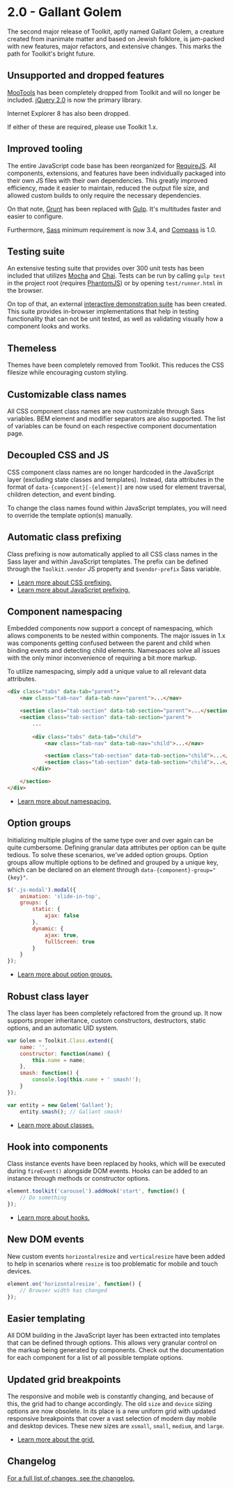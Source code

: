 # 2.0 - Gallant Golem #

The second major release of Toolkit, aptly named Gallant Golem, a creature created from inanimate matter and 
based on Jewish folklore, is jam-packed with new features, major refactors, and extensive changes. 
This marks the path for Toolkit's bright future.

## Unsupported and dropped features ##

[MooTools](http://mootools.net/) has been completely dropped from Toolkit and will no longer be included. 
[jQuery 2.0](http://jquery.com/) is now the primary library.
 
Internet Explorer 8 has also been dropped. 

If either of these are required, please use Toolkit 1.x.

## Improved tooling ##

The entire JavaScript code base has been reorganized for [RequireJS](http://requirejs.org/). 
All components, extensions, and features have been individually packaged into their own JS files with their own dependencies. 
This greatly improved efficiency, made it easier to maintain, reduced the output file size, 
and allowed custom builds to only require the necessary dependencies.

On that note, [Grunt](http://gruntjs.com/) has been replaced with [Gulp](http://gulpjs.com/). It's multitudes faster and easier to configure.

Furthermore, [Sass](http://sass-lang.com/) minimum requirement is now 3.4, and [Compass](http://compass-style.org/) is 1.0.

## Testing suite ##

An extensive testing suite that provides over 300 unit tests has been included that utilizes [Mocha](http://mochajs.org/) and [Chai](http://chaijs.com). 
Tests can be run by calling `gulp test` in the project root (requires [PhantomJS](http://phantomjs.org/)) or by opening `test/runner.html` in the browser.

On top of that, an external [interactive demonstration suite](https://github.com/titon/toolkit-tests) has been created. 
This suite provides in-browser implementations that help in testing functionality that can not be unit tested, 
as well as validating visually how a component looks and works.

## Themeless #

Themes have been completely removed from Toolkit. This reduces the CSS filesize while encouraging custom styling.

## Customizable class names ##

All CSS component class names are now customizable through Sass variables. BEM element and modifier separators are also supported. 
The list of variables can be found on each respective component documentation page.

## Decoupled CSS and JS ##

CSS component class names are no longer hardcoded in the JavaScript layer (excluding state classes and templates). 
Instead, data attributes in the format of `data-{component}[-{element}]` are now used for element traversal, 
children detection, and event binding.

To change the class names found within JavaScript templates, you will need to override the template option(s) manually.

## Automatic class prefixing ##

Class prefixing is now automatically applied to all CSS class names in the Sass layer and within JavaScript templates. 
The prefix can be defined through the `Toolkit.vendor` JS property and `$vendor-prefix` Sass variable.

* [Learn more about CSS prefixing.](../development/sass/variables.md)
* [Learn more about JavaScript prefixing.](../development/js/toolkit.md)

## Component namespacing ##

Embedded components now support a concept of namespacing, which allows components to be nested within components. 
The major issues in 1.x was components getting confused between the parent and child when binding events 
and detecting child elements. Namespaces solve all issues with the only minor inconvenience of requiring a bit more markup.

To utilize namespacing, simply add a unique value to all relevant data attributes.

```html
<div class="tabs" data-tab="parent">
    <nav class="tab-nav" data-tab-nav="parent">...</nav>

    <section class="tab-section" data-tab-section="parent">...</section>
    <section class="tab-section" data-tab-section="parent">
        ...
        
        <div class="tabs" data-tab="child">
            <nav class="tab-nav" data-tab-nav="child">...</nav>

            <section class="tab-section" data-tab-section="child">...</section>
            <section class="tab-section" data-tab-section="child">...</section>
        </div>

    </section>
</div>
```

* [Learn more about namespacing.](../development/js/component.md#namespaces)

## Option groups ##

Initializing multiple plugins of the same type over and over again can be quite cumbersome. 
Defining granular data attributes per option can be quite tedious. To solve these scenarios, we've added option groups. 
Option groups allow multiple options to be defined and grouped by a unique key, which can be declared on an element 
through `data-{component}-group="{key}"`.

```javascript
$('.js-modal').modal({
    animation: 'slide-in-top',
    groups: {
        static: {
            ajax: false
        },
        dynamic: {
            ajax: true,
            fullScreen: true
        }
    }
});
```

* [Learn more about option groups.](../development/js/component.md#option-groups)

## Robust class layer ##

The class layer has been completely refactored from the ground up. It now supports proper inheritance, 
 custom constructors, destructors, static options, and an automatic UID system.

```javascript
var Golem = Toolkit.Class.extend({
    name: '',
    constructor: function(name) {
        this.name = name;
    },
    smash: function() {
        console.log(this.name + ' smash!');
    }
});

var entity = new Golem('Gallant');
    entity.smash(); // Gallant smash!
```

* [Learn more about classes.](../development/js/class.md)

## Hook into components ##

Class instance events have been replaced by hooks, which will be executed during `fireEvent()` alongside DOM events. 
Hooks can be added to an instance through methods or constructor options.

```javascript
element.toolkit('carousel').addHook('start', function() {
    // Do something
});
```

* [Learn more about hooks.](../development/js/base.md#hooks)

## New DOM events ##

New custom events `horizontalresize` and `verticalresize` have been added to help in scenarios where `resize` 
is too problematic for mobile and touch devices.

```javascript
element.on('horizontalresize', function() {
    // Browser width has changed
}); 
```

## Easier templating ##

All DOM building in the JavaScript layer has been extracted into templates that can be defined through options. 
This allows very granular control on the markup being generated by components. Check out the documentation for 
each component for a list of all possible template options.

## Updated grid breakpoints ##

The responsive and mobile web is constantly changing, and because of this, the grid had to change accordingly.
The old `size` and `device` sizing options are now obsolete. In its place is a new uniform grid with updated responsive 
breakpoints that cover a vast selection of modern day mobile and desktop devices. These new sizes are `xsmall`, 
`small`, `medium`, and `large`.

* [Learn more about the grid.](../components/grid.md)

## Changelog ##

[For a full list of changes, see the changelog.](../support/changelog.md)